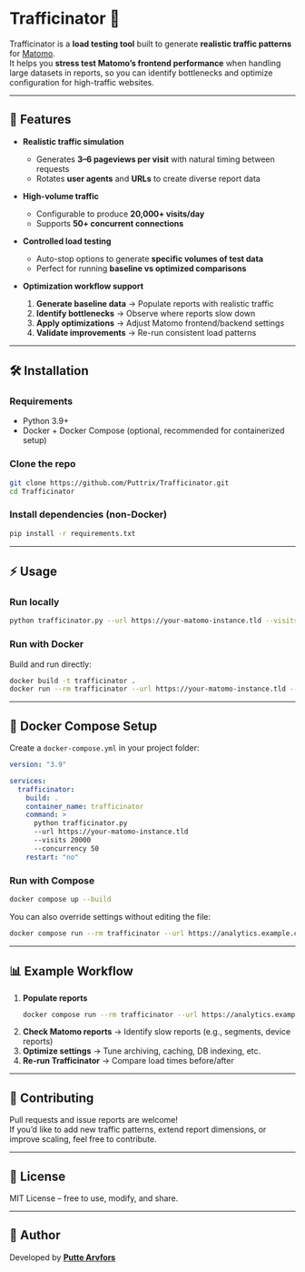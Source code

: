 # Trafficinator 🦖

Trafficinator is a **load testing tool** built to generate **realistic traffic patterns** for [Matomo](https://matomo.org/).  
It helps you **stress test Matomo’s frontend performance** when handling large datasets in reports, so you can identify bottlenecks and optimize configuration for high-traffic websites.  

---

## 🚀 Features  

- **Realistic traffic simulation**  
  - Generates **3–6 pageviews per visit** with natural timing between requests  
  - Rotates **user agents** and **URLs** to create diverse report data  

- **High-volume traffic**  
  - Configurable to produce **20,000+ visits/day**  
  - Supports **50+ concurrent connections**  

- **Controlled load testing**  
  - Auto-stop options to generate **specific volumes of test data**  
  - Perfect for running **baseline vs optimized comparisons**  

- **Optimization workflow support**  
  1. **Generate baseline data** → Populate reports with realistic traffic  
  2. **Identify bottlenecks** → Observe where reports slow down  
  3. **Apply optimizations** → Adjust Matomo frontend/backend settings  
  4. **Validate improvements** → Re-run consistent load patterns  

---

## 🛠️ Installation  

### Requirements  
- Python 3.9+  
- Docker + Docker Compose (optional, recommended for containerized setup)  

### Clone the repo  
```bash
git clone https://github.com/Puttrix/Trafficinator.git
cd Trafficinator
```

### Install dependencies (non-Docker)  
```bash
pip install -r requirements.txt
```

---

## ⚡ Usage  

### Run locally  
```bash
python trafficinator.py --url https://your-matomo-instance.tld --visits 20000 --concurrency 50
```

### Run with Docker  
Build and run directly:  
```bash
docker build -t trafficinator .
docker run --rm trafficinator --url https://your-matomo-instance.tld --visits 20000 --concurrency 50
```

---

## 🐳 Docker Compose Setup  

Create a `docker-compose.yml` in your project folder:  

```yaml
version: "3.9"

services:
  trafficinator:
    build: .
    container_name: trafficinator
    command: >
      python trafficinator.py
      --url https://your-matomo-instance.tld
      --visits 20000
      --concurrency 50
    restart: "no"
```

### Run with Compose  
```bash
docker compose up --build
```

You can also override settings without editing the file:  
```bash
docker compose run --rm trafficinator --url https://analytics.example.com --visits 10000 --concurrency 20
```

---

## 📊 Example Workflow  

1. **Populate reports**  
   ```bash
   docker compose run --rm trafficinator --url https://analytics.example.com --visits 20000 --concurrency 30
   ```
2. **Check Matomo reports** → Identify slow reports (e.g., segments, device reports)  
3. **Optimize settings** → Tune archiving, caching, DB indexing, etc.  
4. **Re-run Trafficinator** → Compare load times before/after  

---

## 🤝 Contributing  

Pull requests and issue reports are welcome!  
If you’d like to add new traffic patterns, extend report dimensions, or improve scaling, feel free to contribute.  

---

## 📜 License  

MIT License – free to use, modify, and share.  

---

## 👤 Author  

Developed by **[Putte Arvfors](https://github.com/Puttrix)**  
